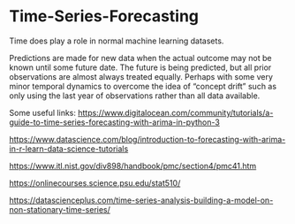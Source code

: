 # Time-Series-Forecasting
Time does play a role in normal machine learning datasets.

Predictions are made for new data when the actual outcome may not be known until some future date. The future is being predicted, but all prior observations are almost always treated equally. Perhaps with some very minor temporal dynamics to overcome the idea of “concept drift” such as only using the last year of observations rather than all data available.

Some useful links:
https://www.digitalocean.com/community/tutorials/a-guide-to-time-series-forecasting-with-arima-in-python-3

https://www.datascience.com/blog/introduction-to-forecasting-with-arima-in-r-learn-data-science-tutorials

https://www.itl.nist.gov/div898/handbook/pmc/section4/pmc41.htm

https://onlinecourses.science.psu.edu/stat510/

https://datascienceplus.com/time-series-analysis-building-a-model-on-non-stationary-time-series/
